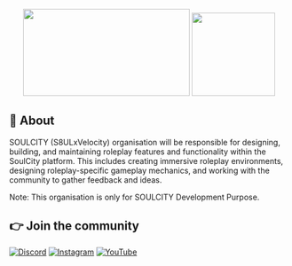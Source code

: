 <p align="center">
  <img width="300" height="157" src="https://i.imgur.com/Ok5sz8y.png">
  <img width="150" height="150" src="https://i.imgur.com/p2tPvtt.png">
</p>

## 👋 About
SOULCITY (S8ULxVelocity) organisation will be responsible for designing, building, and maintaining roleplay features and functionality within the SoulCity platform. This includes creating immersive roleplay environments, designing roleplay-specific gameplay mechanics, and working with the community to gather feedback and ideas. 

Note: This organisation is only for SOULCITY Development Purpose.

## 👉 Join the community
[![Discord](https://img.shields.io/badge/Discord-%237289DA.svg?style=for-the-badge&logo=discord&logoColor=white)](https://discord.gg/vltroleplay)
[![Instagram](https://img.shields.io/badge/Instagram-%231DA1F2.svg?style=for-the-badge&logo=Instagram&logoColor=white)](https://www.instagram.com/vltroleplay/)
[![YouTube](https://img.shields.io/badge/YouTube-%23FF0000.svg?style=for-the-badge&logo=YouTube&logoColor=white)](https://www.youtube.com/@vltroleplay4518)
